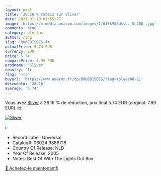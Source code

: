 ```yaml
---
layout: post
title: '28.16 % rabais sur Sliver'
date: 2021-01-19 01:55:27
image: 'https://m.media-amazon.com/images/I/61EkV03dssL._SL200_.jpg'
comments: true
category: ofertas
author: ring
slug: 'B000BISBES-fr'
actualPrice: 5.74 EUR
currency: EUR
price: 5.74
comparePrice: 7.99 EUR
prodname: 'Sliver'
country: 'fr'
flag: '🇫🇷'
buyurl: 'https://www.amazon.fr/dp/B000BISBES/?tag=tolees0d-21'
descuento: '28.16'
average: '5.74'
---
```


Vous avez [Sliver](https://www.amazon.fr/dp/B000BISBES/?tag=tolees0d-21)  à  28.16 % de réduction, prix final  5.74 EUR (original: 7.99 EUR) ici:

[![Sliver](https://m.media-amazon.com/images/I/61EkV03dssL._SL200_.jpg)](https://www.amazon.fr/dp/B000BISBES/?tag=tolees0d-21)

ℹ️:

- Record Label: Universal
- Catalog#: 06024 9886718
- Country Of Release: NLD
- Year Of Release: 2005
- Notes: Best Of With The Lights Out Box

[🛒 Achetez-le maintenant!!](https://www.amazon.fr/dp/B000BISBES/?tag=tolees0d-21)
